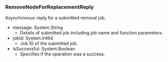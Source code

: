 ### RemoveNodeForReplacementReply
Asynchronous reply for a submitted removal job.

- message: System.String
  - Details of submitted job including job name and function parameters.
- jobId: System.Int64
  - Job ID of the submitted job.
- isSuccessful: System.Boolean
  - Specifies if the operation was a success.
